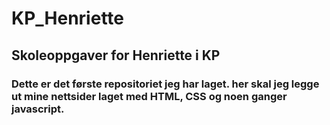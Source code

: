 # KP_Henriette

## Skoleoppgaver for Henriette i KP

### Dette er det første repositoriet jeg har laget. her skal jeg legge ut mine nettsider laget med HTML, CSS og noen ganger javascript.

